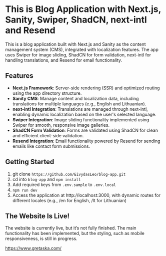 # This is Blog Application with Next.js, Sanity, Swiper, ShadCN, next-intl and Resend

This is a blog application built with Next.js and Sanity as the content management system (CMS), integrated with localization features. The app uses Swiper for image sliding, ShadCN for form validation, next-intl for handling translations, and Resend for email functionality.

## Features

- **Next.js Framework**: Server-side rendering (SSR) and optimized routing using the app directory structure.
- **Sanity CMS**: Manage content and localization data, including translations for multiple languages (e.g., English and Lithuanian).
- **next-intl Integration**: Translations are managed through next-intl, enabling dynamic localization based on the user's selected language.
- **Swiper Integration**: Image sliding functionality implemented using Swiper for smooth, responsive image galleries.
- **ShadCN Form Validation**: Forms are validated using ShadCN for clean and efficient client-side validation.
- **Resend Integration**: Email functionality powered by Resend for sending emails like contact form submissions.

## Getting Started

1. git clone `https://github.com/EivydasLeo/blog-app.git`
2. cd into `blog-app` and `npm install`
3. Add required keys from `.env.sample` to `.env.local`
4. `npm run dev`
5. Access the application at http://localhost:3000, with dynamic routes for different locales (e.g., /en for English, /lt for Lithuanian)

## The Website Is Live!

The website is currently live, but it’s not fully finished. The main functionality has been implemented, but the styling, such as mobile responsiveness, is still in progress.

https://www.gretaska.com/

